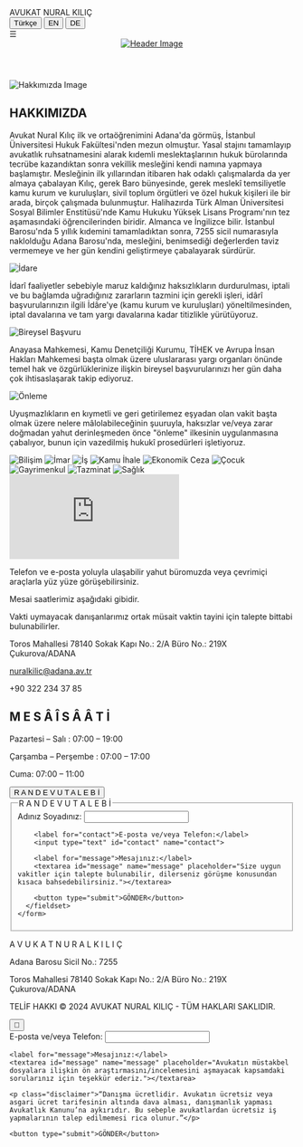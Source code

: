 
<div class="top-bar">
  <span class="site-title">AVUKAT NURAL KILIÇ</span>
  <div class="language-options">
    <button>Türkçe</button>
    <button>EN</button>
    <button>DE</button>
  </div>
  <div class="menu-icon">☰</div>
</div>
<header>
  <a href="index.html">
    <img src="images/header.png" alt="Header Image">
  </a>
</header>
<section id="hakkimizda">
  <div class="left-column">
    <img src="images/hakkımızda.jpg" alt="Hakkımızda Image">
  </div>
  <div class="right-column">
    <h1>HAKKIMIZDA</h1>
    <p>Avukat Nural Kılıç ilk ve ortaöğrenimini Adana'da görmüş, İstanbul Üniversitesi Hukuk Fakültesi'nden mezun olmuştur. Yasal stajını tamamlayıp avukatlık ruhsatnamesini alarak kıdemli meslektaşlarının hukuk bürolarında tecrübe kazandıktan sonra vekillik mesleğini kendi namına yapmaya başlamıştır. Mesleğinin ilk yıllarından itibaren hak odaklı çalışmalarda da yer almaya çabalayan Kılıç, gerek Baro bünyesinde, gerek meslekî temsiliyetle kamu kurum ve kuruluşları, sivil toplum örgütleri ve özel hukuk kişileri ile bir arada, birçok çalışmada bulunmuştur. Halihazırda Türk Alman Üniversitesi Sosyal Bilimler Enstitüsü'nde Kamu Hukuku Yüksek Lisans Programı'nın tez aşamasındaki öğrencilerinden biridir. Almanca ve İngilizce bilir. İstanbul Barosu'nda 5 yıllık kıdemini tamamladıktan sonra, 7255 sicil numarasıyla naklolduğu Adana Barosu'nda, mesleğini, benimsediği değerlerden taviz vermemeye ve her gün kendini geliştirmeye çabalayarak sürdürür.</p>
  </div>
</section>
<section id="ihtisas-alanlarimiz">
  <div class="column">
    <img src="images/idare.png" alt="İdare">
    <p>İdarî faaliyetler sebebiyle maruz kaldığınız haksızlıkların durdurulması, iptali ve bu bağlamda uğradığınız zararların tazmini için gerekli işleri, idârî başvurularınızın ilgili İdâre'ye (kamu kurum ve kuruluşları) yöneltilmesinden, iptal davalarına ve tam yargı davalarına kadar titizlikle yürütüyoruz.</p>
  </div>
  <div class="column">
    <img src="images/bireyselbaşvuru.png" alt="Bireysel Başvuru">
    <p>Anayasa Mahkemesi, Kamu Denetçiliği Kurumu, TİHEK ve Avrupa İnsan Hakları Mahkemesi başta olmak üzere uluslararası yargı organları önünde temel hak ve özgürlüklerinize ilişkin bireysel başvurularınızı her gün daha çok ihtisaslaşarak takip ediyoruz.</p>
  </div>
  <div class="column">
    <img src="images/önleme.png" alt="Önleme">
    <p>Uyuşmazlıkların en kıymetli ve geri getirilemez eşyadan olan vakit başta olmak üzere nelere mâlolabileceğinin şuuruyla, haksızlar ve/veya zarar doğmadan yahut derinleşmeden önce "önleme" ilkesinin uygulanmasına çabalıyor, bunun için vazedilmiş hukukî prosedürleri işletiyoruz.</p>
  </div>
</section>
<section id="diger-calisma-alanlarimiz">
  <div class="gallery">
    <img src="images/1bilişim.png" alt="Bilişim">
    <img src="images/2imar.png" alt="İmar">
    <img src="images/3iş.png" alt="İş">
    <img src="images/4kamuihale.png" alt="Kamu İhale">
    <img src="images/5ekonomiceza.png" alt="Ekonomik Ceza">
    <img src="images/6çocuk.png" alt="Çocuk">
    <img src="images/7gayrimenkul.png" alt="Gayrimenkul">
    <img src="images/8tazminat.png" alt="Tazminat">
    <img src="images/9sağlık.png" alt="Sağlık">
  </div>
</section>
<section id="muracaat">
  <div class="container">
    <div class="map">
      <iframe src="https://maps.app.goo.gl/2jpF7qWBrK9J2KNQ7" frameborder="0" allowfullscreen></iframe>
    </div>
    <div class="contact-info">
      <p class="contact-text">Telefon ve e-posta yoluyla ulaşabilir yahut büromuzda veya çevrimiçi araçlarla yüz yüze görüşebilirsiniz.</p>
      <p class="contact-text">Mesai saatlerimiz aşağıdaki gibidir.</p>
      <p class="contact-text">Vakti uymayacak danışanlarımız ortak müsait vaktin tayini için talepte bittabi bulunabilirler.</p>
      <p class="contact-text">Toros Mahallesi 78140 Sokak Kapı No.: 2/A Büro No.: 219X Çukurova/ADANA</p>
      <p class="contact-text"><a href="mailto:nuralkilic@adana.av.tr">nuralkilic@adana.av.tr</a></p>
      <p class="contact-text">+90 322 234 37 85</p>
    </div>
  </div>
</section>
<section id="mesai-saatleri">
  <h2>M E S Â Î   S Â Â T İ</h2>
  <p>Pazartesi – Salı : 07:00 – 19:00</p>
  <p>Çarşamba – Perşembe : 07:00 – 17:00</p>
  <p>Cuma: 07:00 – 11:00</p>
</section>
<section id="randevu-talebi">
  <button class="randevu-button" onclick="toggleForm()">R A N D E V U   T A L E B İ</button>
  <div class="randevu-form">
    <form>
      <fieldset>
        <legend>R A N D E V U   T A L E B İ</legend>
        <label for="name">Adınız Soyadınız:</label>
        <input type="text" id="name" name="name">
        
        <label for="contact">E-posta ve/veya Telefon:</label>
        <input type="text" id="contact" name="contact">
        
        <label for="message">Mesajınız:</label>
        <textarea id="message" name="message" placeholder="Size uygun vakitler için talepte bulunabilir, dilerseniz görüşme konusundan kısaca bahsedebilirsiniz."></textarea>
        
        <button type="submit">GÖNDER</button>
      </fieldset>
    </form>
  </div>
</section>
<footer>
  <p class="footer-text">A V U K A T   N U R A L   K I L I Ç</p>
  <p class="footer-text">Adana Barosu Sicil No.: 7255</p>
  <p class="footer-text">Toros Mahallesi 78140 Sokak Kapı No.: 2/A Büro No.: 219X Çukurova/ADANA</p>
  <p class="footer-text">TELİF HAKKI © 2024 AVUKAT NURAL KILIÇ - TÜM HAKLARI SAKLIDIR.</p>
</footer>
<button class="floating-message-button">💬</button>

<div class="floating-message-form">
  <form>
    <label for="contact">E-posta ve/veya Telefon:</label>
    <input type="text" id="contact" name="contact">

    <label for="message">Mesajınız:</label>
    <textarea id="message" name="message" placeholder="Avukatın müstakbel dosyalara ilişkin ön araştırmasını/incelemesini aşmayacak kapsamdaki sorularınız için teşekkür ederiz."></textarea>
    
    <p class="disclaimer">“Danışma ücretlidir. Avukatın ücretsiz veya asgari ücret tarifesinin altında dava alması, danışmanlık yapması Avukatlık Kanunu’na aykırıdır. Bu sebeple avukatlardan ücretsiz iş yapmalarının talep edilmemesi rica olunur.”</p>

    <button type="submit">GÖNDER</button>
  </form>
</div>



